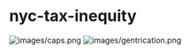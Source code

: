 # nyc-tax-inequity

![images/caps.png](images/caps.png)
![images/gentrication.png](images/gentrification.png)

